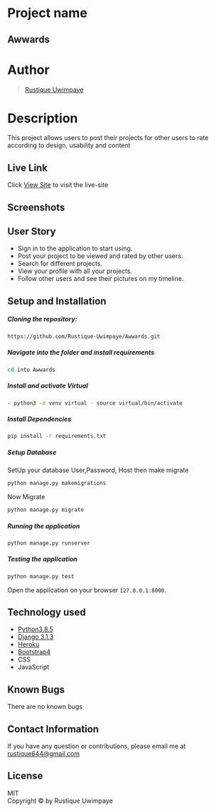 # Project name

## **Awwards**

# Author

>[Rustique Uwimpaye](https://github.com/Rustique-Uwimpaye)  
  
# Description  
This project allows users to post their projects for other users to rate according to design, usability and content 

##  Live Link  
 Click [View Site](lerustique-awwards.herokuapp.com/)  to visit the live-site
  
## Screenshots 


 
## User Story  
  
* Sign in to the application to start using.  
* Post your project to be viewed and rated by other users. 
* Search for different projects.  
* View your profile with all your projects.  
* Follow other users and see their pictures on my timeline.  
  
## Setup and Installation  
 
##### Cloning the repository:  
 ```bash 
 https://github.com/Rustique-Uwimpaye/Awwards.git
```
##### Navigate into the folder and install requirements  
 ```bash 
cd into Awwards
```
##### Install and activate Virtual  
 ```bash 
- python3 -m venv virtual - source virtual/bin/activate  
```  
##### Install Dependencies  
 ```bash 
 pip install -r requirements.txt 
```  
 ##### Setup Database  
  SetUp your database User,Password, Host then make migrate  
 ```bash 
python manage.py makemigrations
 ``` 
 Now Migrate  
 ```bash 
 python manage.py migrate 
```

##### Running the application  
 ```bash 
 python manage.py runserver 
```
##### Testing the application  
 ```bash 
 python manage.py test 
```
Open the application on your browser `127.0.0.1:8000`.  
  
  
## Technology used  
  
* [Python3.8.5](https://www.python.org/)  
* [Django 3.1.3](https://docs.djangoproject.com/en/2.2/)  
* [Heroku](https://heroku.com)  
* [Bootstrap4](https://getbootstrap.com/)
* CSS
* JavaScript 
  
  
## Known Bugs  
There are no known bugs 
  
## Contact Information   
If you have any question or contributions, please email me at rustique644@gmail.com
  
## License 

MIT <br>
Copyright © by Rustique Uwimpaye